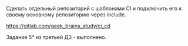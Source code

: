 Сделать отдельный репозиторий с шаблонами CI и подключить его к своему основному репозиторию через include.

https://gitlab.com/geek_brains_study/ci_cd

Задание 5\* из третьей ДЗ - выполнено.
